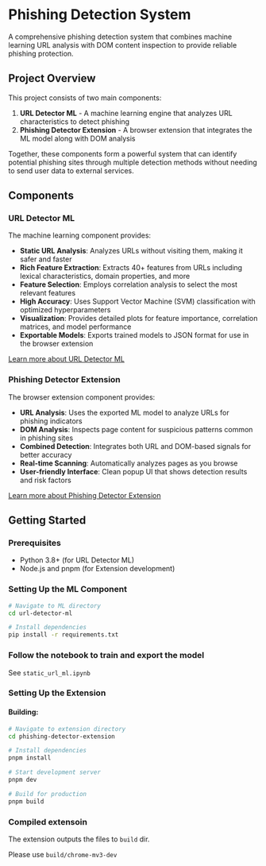# Phishing Detection System

A comprehensive phishing detection system that combines machine learning URL analysis with DOM content inspection to provide reliable phishing protection.

## Project Overview

This project consists of two main components:

1. **URL Detector ML** - A machine learning engine that analyzes URL characteristics to detect phishing
2. **Phishing Detector Extension** - A browser extension that integrates the ML model along with DOM analysis

Together, these components form a powerful system that can identify potential phishing sites through multiple detection methods without needing to send user data to external services.

## Components

### URL Detector ML

The machine learning component provides:

- **Static URL Analysis**: Analyzes URLs without visiting them, making it safer and faster
- **Rich Feature Extraction**: Extracts 40+ features from URLs including lexical characteristics, domain properties, and more
- **Feature Selection**: Employs correlation analysis to select the most relevant features
- **High Accuracy**: Uses Support Vector Machine (SVM) classification with optimized hyperparameters
- **Visualization**: Provides detailed plots for feature importance, correlation matrices, and model performance
- **Exportable Models**: Exports trained models to JSON format for use in the browser extension

[Learn more about URL Detector ML](./url-detector-ml/README.md)

### Phishing Detector Extension

The browser extension component provides:

- **URL Analysis**: Uses the exported ML model to analyze URLs for phishing indicators
- **DOM Analysis**: Inspects page content for suspicious patterns common in phishing sites
- **Combined Detection**: Integrates both URL and DOM-based signals for better accuracy
- **Real-time Scanning**: Automatically analyzes pages as you browse
- **User-friendly Interface**: Clean popup UI that shows detection results and risk factors

[Learn more about Phishing Detector Extension](./phishing-detector-extension/README.md)

## Getting Started

### Prerequisites

- Python 3.8+ (for URL Detector ML)
- Node.js and pnpm (for Extension development)

### Setting Up the ML Component

```bash
# Navigate to ML directory
cd url-detector-ml

# Install dependencies
pip install -r requirements.txt


```
### Follow the notebook to train and export the model
See `static_url_ml.ipynb`


### Setting Up the Extension

#### Building:
```bash
# Navigate to extension directory
cd phishing-detector-extension

# Install dependencies
pnpm install

# Start development server
pnpm dev

# Build for production
pnpm build

```
### Compiled extensoin
The extension outputs the files to `build` dir.

Please use `build/chrome-mv3-dev`
